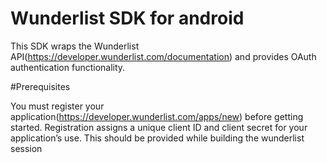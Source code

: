 # Wunderlist SDK for android 

This SDK wraps the Wunderlist API(https://developer.wunderlist.com/documentation) and provides OAuth authentication functionality. 

#Prerequisites

You must register your application(https://developer.wunderlist.com/apps/new) before getting started. Registration assigns a unique client ID and client secret for your application’s use. This should be provided while building the wunderlist session


